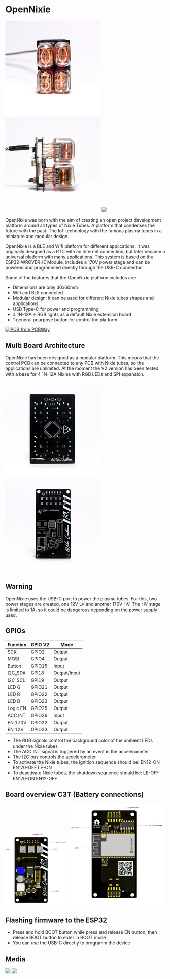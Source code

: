 # OpenNixie 

<img src="Docs/_DSC1764.JPG" width="300px"></a>
<img src="Docs/_DSC1766.JPG" width="300px"></a>
<img src="Docs/Nixie_Gif_Animation.gif" width="300px"></a>

OpenNixie was born with the aim of creating an open project development platform around all types of Nixie Tubes. A platform that condenses the future with the past. The IoT technology with the famous plasma tubes in a miniature and modular design.

OpenNixie is a BLE and Wifi platform for different applications. It was originally designed as a RTC with an Internet connection, but later became a universal platform with many applications. This system is based on the ESP32-WROVER-IE Module, includes a 170V power stage and can be powered and programmed directly through the USB-C connector.

Some of the features that the OpenNixie platform includes are:

- Dimensions are only 30x60mm
- Wifi and BLE connected
- Modular design: it can be used for different Nixie tubes shapes and applications
- USB Type-C for power and programming
- 4 1N-12A + RGB lights as a default Nixie extension board 
- 1 general pourpose button for control the platform
  

<a href="https://www.pcbway.com/project/shareproject/Open_IoT_Nixie_Platform_9b133654.html"><img src="https://www.pcbway.com/project/img/images/frompcbway-1220.png" alt="PCB from PCBWay" /></a>

## Multi Board Architecture
 
OpenNixie has been designed as a modular platform. This means that the control PCB can be connected to any PCB with Nixie tubes, so the applications are unlimited. At the moment the V2 version has been tested with a base for 4 1N-12A Nixies with RGB LEDs and SPI expansion.

<img src="Docs/_DSC1774.JPG" width="300px"></a>
<img src="Docs/_DSC1775.JPG" width="300px"></a>

## Warning

OpenNixie uses the USB-C port to power the plasma tubes. For this, two power stages are created, one 12V LV and another 170V HV. The HV stage is limited to 1A, so it could be dangerous depending on the power supply used.

## GPIOs

Function | GPIO V2 | Mode
-------- | -------- | --------
SCK | GPIO2 | Output
MOSI | GPIO4 | Output
Button | GPIO15 | Input
I2C_SDA | GPI18 | Output/Input
I2C_SCL | GPI19 | Output
LED G | GPIO21 | Output
LED R | GPIO22 | Output
LED B | GPIO23 | Output
Logic EN | GPIO25 | Output
ACC INT | GPIO26 | Input
EN 170V | GPIO32 | Output
EN 12V | GPIO33 | Output

* The RGB signals control the background color of the ambient LEDs under the Nixie tubes
* The ACC INT signal is triggered by an event in the accelerometer
* The I2C bus controls the accelerometer
* To activate the Nixie tubes, the ignition sequence should be: EN12-ON EN170-OFF LE-ON
* To deactivate Nixie tubes, the shutdown sequence should be: LE-OFF EN170-ON EN12-OFF

## Board overview C3T (Battery connections)

<img src="Docs/Controller_diagram_bottom.JPG" width="200px"></a>
<img src="Docs/Controller_diagram_front.JPG" width="300px"></a>

## Flashing firmware to the ESP32 

- Press and hold BOOT button while press and release EN button, then release BOOT button to enter in BOOT mode
- You can use the USB-C directly to programm the device

## Media

<a href="https://www.instagram.com/nas.craftsman/"><img src="Docs/IG" width="50px"></a>
<a href="www.linkedin.com/in/nasib-fahim-fernandez"><img src="Docs/LIN" width="50px"></a>

